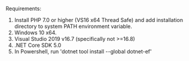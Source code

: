 Requirements:

1. Install PHP 7.0 or higher (VS16 x64 Thread Safe) and add installation directory to system PATH environment variable.
2. Windows 10 x64.
3. Visual Studio 2019 v16.7 (specifically not >=16.8)
4. .NET Core SDK 5.0
5. In Powershell, run 'dotnet tool install --global dotnet-ef'
